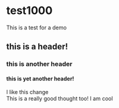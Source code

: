 # test1000

This is a test for a demo

## this is a header!

### this is another header

#### this is yet another header!
I like this change    
This is a really good thought too! 
I am cool
